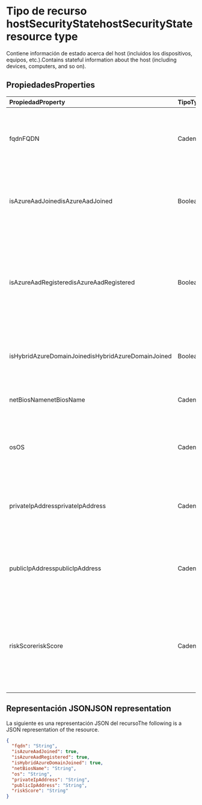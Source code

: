 # <a name="hostsecuritystate-resource-type"></a><span data-ttu-id="f356c-101">Tipo de recurso hostSecurityState</span><span class="sxs-lookup"><span data-stu-id="f356c-101">hostSecurityState resource type</span></span>

<span data-ttu-id="f356c-102">Contiene información de estado acerca del host (incluidos los dispositivos, equipos, etc.).</span><span class="sxs-lookup"><span data-stu-id="f356c-102">Contains stateful information about the host (including devices, computers, and so on).</span></span>

## <a name="properties"></a><span data-ttu-id="f356c-103">Propiedades</span><span class="sxs-lookup"><span data-stu-id="f356c-103">Properties</span></span>

| <span data-ttu-id="f356c-104">Propiedad</span><span class="sxs-lookup"><span data-stu-id="f356c-104">Property</span></span>   | <span data-ttu-id="f356c-105">Tipo</span><span class="sxs-lookup"><span data-stu-id="f356c-105">Type</span></span>|<span data-ttu-id="f356c-106">Descripción</span><span class="sxs-lookup"><span data-stu-id="f356c-106">Description</span></span>|
|:---------------|:--------|:----------|
|<span data-ttu-id="f356c-107">fqdn</span><span class="sxs-lookup"><span data-stu-id="f356c-107">FQDN</span></span>|<span data-ttu-id="f356c-108">Cadena</span><span class="sxs-lookup"><span data-stu-id="f356c-108">String</span></span>|<span data-ttu-id="f356c-109">Nombre de dominio completo del host (por ejemplo, `machine.company.com`).</span><span class="sxs-lookup"><span data-stu-id="f356c-109">Host FQDN (Fully Qualified Domain Name) (for example, `machine.company.com`).</span></span>|
|<span data-ttu-id="f356c-110">isAzureAadJoined</span><span class="sxs-lookup"><span data-stu-id="f356c-110">isAzureAadJoined</span></span>|<span data-ttu-id="f356c-111">Booleano</span><span class="sxs-lookup"><span data-stu-id="f356c-111">Boolean</span></span>|<span data-ttu-id="f356c-112">True si el host es el dominio unido a los servicios de dominio de Azure Active Directory.</span><span class="sxs-lookup"><span data-stu-id="f356c-112">True if the host is domain joined to Azure Active Directory Domain Services.</span></span>|
|<span data-ttu-id="f356c-113">isAzureAadRegistered</span><span class="sxs-lookup"><span data-stu-id="f356c-113">isAzureAadRegistered</span></span>|<span data-ttu-id="f356c-114">Booleano</span><span class="sxs-lookup"><span data-stu-id="f356c-114">Boolean</span></span>|<span data-ttu-id="f356c-115">True si el host se ha registrado con el registro de dispositivos de Azure Active Directory (dispositivos BYOD, es decir, no administrados por completo por la empresa).</span><span class="sxs-lookup"><span data-stu-id="f356c-115">True if the host registered with Azure Active Directory Device Registration (BYOD devices - that is, not fully managed by enterprise).</span></span>|
|<span data-ttu-id="f356c-116">isHybridAzureDomainJoined</span><span class="sxs-lookup"><span data-stu-id="f356c-116">isHybridAzureDomainJoined</span></span>|<span data-ttu-id="f356c-117">Booleano</span><span class="sxs-lookup"><span data-stu-id="f356c-117">Boolean</span></span>|<span data-ttu-id="f356c-118">True si el host se ha unido a un dominio local de Active Directory.</span><span class="sxs-lookup"><span data-stu-id="f356c-118">True if the host is domain joined to an on-premises Active Directory domain.</span></span>|
|<span data-ttu-id="f356c-119">netBiosName</span><span class="sxs-lookup"><span data-stu-id="f356c-119">netBiosName</span></span>|<span data-ttu-id="f356c-120">Cadena</span><span class="sxs-lookup"><span data-stu-id="f356c-120">String</span></span>|<span data-ttu-id="f356c-121">El nombre de host local, sin el nombre de dominio DNS.</span><span class="sxs-lookup"><span data-stu-id="f356c-121">The local host name, without the DNS domain name.</span></span>|
|<span data-ttu-id="f356c-122">os</span><span class="sxs-lookup"><span data-stu-id="f356c-122">OS</span></span>|<span data-ttu-id="f356c-123">Cadena</span><span class="sxs-lookup"><span data-stu-id="f356c-123">String</span></span>|<span data-ttu-id="f356c-124">Sistema operativo del host.</span><span class="sxs-lookup"><span data-stu-id="f356c-124">Host Operating System.</span></span> <span data-ttu-id="f356c-125">(Por ejemplo, Windows10, Mac OS, RHEL, etcetera.).</span><span class="sxs-lookup"><span data-stu-id="f356c-125">(For example, Windows10, MacOS, RHEL, etc.).</span></span>|
|<span data-ttu-id="f356c-126">privateIpAddress</span><span class="sxs-lookup"><span data-stu-id="f356c-126">privateIpAddress</span></span>|<span data-ttu-id="f356c-127">Cadena</span><span class="sxs-lookup"><span data-stu-id="f356c-127">String</span></span>|<span data-ttu-id="f356c-128">Dirección de IPv4 o IPv6 (no enrutable) privada (consulte [RFC 1918](https://tools.ietf.org/html/rfc1918)) en el momento de la alerta.</span><span class="sxs-lookup"><span data-stu-id="f356c-128">Private (not routable) IPv4 or IPv6 address (see [RFC 1918](https://tools.ietf.org/html/rfc1918)) at the time of the alert.</span></span>|
|<span data-ttu-id="f356c-129">publicIpAddress</span><span class="sxs-lookup"><span data-stu-id="f356c-129">publicIpAddress</span></span>|<span data-ttu-id="f356c-130">Cadena</span><span class="sxs-lookup"><span data-stu-id="f356c-130">String</span></span>|<span data-ttu-id="f356c-131">Dirección IPv4 o IPv6 enrutable públicamente (consulte [RFC 1918](https://tools.ietf.org/html/rfc1918)) en el momento de la alerta.</span><span class="sxs-lookup"><span data-stu-id="f356c-131">Publicly routable IPv4 or IPv6 address (see [RFC 1918](https://tools.ietf.org/html/rfc1918)) at time of the alert.</span></span>|
|<span data-ttu-id="f356c-132">riskScore</span><span class="sxs-lookup"><span data-stu-id="f356c-132">riskScore</span></span>|<span data-ttu-id="f356c-133">Cadena</span><span class="sxs-lookup"><span data-stu-id="f356c-133">String</span></span>|<span data-ttu-id="f356c-134">Puntuación de riesgo calculado/generado por el proveedor del host.</span><span class="sxs-lookup"><span data-stu-id="f356c-134">Provider-generated/calculated risk score of the host.</span></span>  <span data-ttu-id="f356c-135">Intervalo de valores recomendados de 0 a 1, que equivale a un porcentaje.</span><span class="sxs-lookup"><span data-stu-id="f356c-135">Recommended value range of 0-1, which equates to a percentage.</span></span>|

## <a name="json-representation"></a><span data-ttu-id="f356c-136">Representación JSON</span><span class="sxs-lookup"><span data-stu-id="f356c-136">JSON representation</span></span>

<span data-ttu-id="f356c-137">La siguiente es una representación JSON del recurso</span><span class="sxs-lookup"><span data-stu-id="f356c-137">The following is a JSON representation of the resource.</span></span>

<!-- {
  "blockType": "resource",
  "optionalProperties": [

  ],
  "@odata.type": "microsoft.graph.hostSecurityState"
}-->

```json
{
  "fqdn": "String",
  "isAzureAadJoined": true,
  "isAzureAadRegistered": true,
  "isHybridAzureDomainJoined": true,
  "netBiosName": "String",
  "os": "String",
  "privateIpAddress": "String",
  "publicIpAddress": "String",
  "riskScore": "String"
}

```

<!-- uuid: 8fcb5dbc-d5aa-4681-8e31-b001d5168d79
2015-10-25 14:57:30 UTC -->
<!-- {
  "type": "#page.annotation",
  "description": "hostSecurityState resource",
  "keywords": "",
  "section": "documentation",
  "tocPath": ""
}-->
